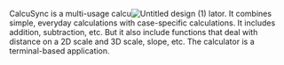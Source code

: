 
CalcuSync is a multi-usage calcu![Untitled design (1)](https://github.com/CalcuSync/CalcuSync/assets/116606573/130f30ca-d558-4d89-a253-be06912d381f)
lator. It combines simple, everyday calculations with case-specific calculations. It includes addition, subtraction, etc. But it also include functions that deal with distance on a 2D scale and 3D scale, slope, etc. The calculator is a terminal-based application.
